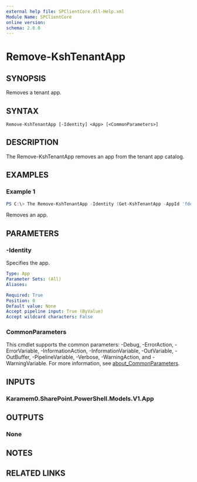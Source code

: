 ```yaml
---
external help file: SPClientCore.dll-Help.xml
Module Name: SPClientCore
online version:
schema: 2.0.0
---
```


# Remove-KshTenantApp

## SYNOPSIS
Removes a tenant app.

## SYNTAX

```
Remove-KshTenantApp [-Identity] <App> [<CommonParameters>]
```

## DESCRIPTION
The Remove-KshTenantApp removes an app from the tenant app catalog.

## EXAMPLES

### Example 1
```powershell
PS C:\> The Remove-KshTenantApp -Identity (Get-KshTenantApp -AppId 'fdee2390-48bf-409e-956a-20f11a0add59')
```

Removes an app.

## PARAMETERS

### -Identity
Specifies the app.

```yaml
Type: App
Parameter Sets: (All)
Aliases:

Required: True
Position: 0
Default value: None
Accept pipeline input: True (ByValue)
Accept wildcard characters: False
```

### CommonParameters
This cmdlet supports the common parameters: -Debug, -ErrorAction, -ErrorVariable, -InformationAction, -InformationVariable, -OutVariable, -OutBuffer, -PipelineVariable, -Verbose, -WarningAction, and -WarningVariable. For more information, see [about_CommonParameters](http://go.microsoft.com/fwlink/?LinkID=113216).

## INPUTS

### Karamem0.SharePoint.PowerShell.Models.V1.App

## OUTPUTS

### None

## NOTES

## RELATED LINKS
